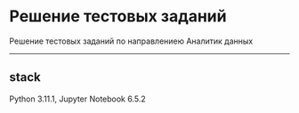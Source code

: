 # Решение тестовых заданий
Решение тестовых заданий по направлениею Аналитик данных

---
## stack 
Python 3.11.1, Jupyter Notebook 6.5.2
